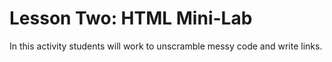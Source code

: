 # Lesson Two: HTML Mini-Lab

In this activity students will work to unscramble messy code and write links. 
